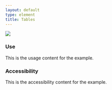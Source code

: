 ```yaml
---
layout: default
type: element
title: Tables
---
```


<div class="preview">
  <!-- Add HTML markup for example here -->
  <img src="{{ site.baseurl }}/assets/img/static/Tables_UI_v1.png">
</div>

<div class="usa-grid-box">
  <div class="width-one-half annotation">
    <h3>Use</h3>
    <p>This is the usage content for the example.</p>
  </div>
  <div class="width-one-half annotation">
    <h3>Accessibility</h3>
    <p>This is the accessibility content for the example.</p>
  </div>  
</div>